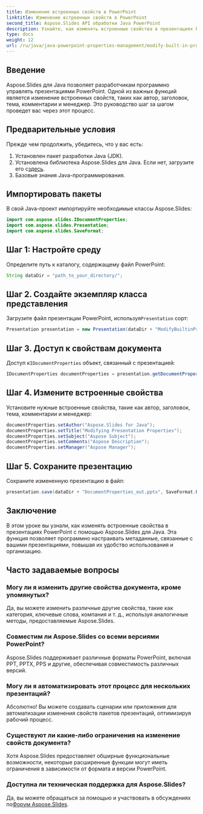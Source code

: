 ```yaml
---
title: Изменение встроенных свойств в PowerPoint
linktitle: Изменение встроенных свойств в PowerPoint
second_title: Aspose.Slides API обработки Java PowerPoint
description: Узнайте, как изменять встроенные свойства в презентациях PowerPoint с помощью Aspose.Slides для Java. Улучшайте свои презентации программно.
type: docs
weight: 12
url: /ru/java/java-powerpoint-properties-management/modify-built-in-properties-powerpoint/
---
```

## Введение
Aspose.Slides для Java позволяет разработчикам программно управлять презентациями PowerPoint. Одной из важных функций является изменение встроенных свойств, таких как автор, заголовок, тема, комментарии и менеджер. Это руководство шаг за шагом проведет вас через этот процесс.
## Предварительные условия
Прежде чем продолжить, убедитесь, что у вас есть:
1. Установлен пакет разработки Java (JDK).
2.  Установлена библиотека Aspose.Slides для Java. Если нет, загрузите его с[здесь](https://releases.aspose.com/slides/java/).
3. Базовые знания Java-программирования.
## Импортировать пакеты
В свой Java-проект импортируйте необходимые классы Aspose.Slides:
```java
import com.aspose.slides.IDocumentProperties;
import com.aspose.slides.Presentation;
import com.aspose.slides.SaveFormat;

```
## Шаг 1: Настройте среду
Определите путь к каталогу, содержащему файл PowerPoint:
```java
String dataDir = "path_to_your_directory/";
```
## Шаг 2. Создайте экземпляр класса представления
 Загрузите файл презентации PowerPoint, используя`Presentation` сорт:
```java
Presentation presentation = new Presentation(dataDir + "ModifyBuiltinProperties.pptx");
```
## Шаг 3. Доступ к свойствам документа
 Доступ к`IDocumentProperties` объект, связанный с презентацией:
```java
IDocumentProperties documentProperties = presentation.getDocumentProperties();
```
## Шаг 4. Измените встроенные свойства
Установите нужные встроенные свойства, такие как автор, заголовок, тема, комментарии и менеджер:
```java
documentProperties.setAuthor("Aspose.Slides for Java");
documentProperties.setTitle("Modifying Presentation Properties");
documentProperties.setSubject("Aspose Subject");
documentProperties.setComments("Aspose Description");
documentProperties.setManager("Aspose Manager");
```
## Шаг 5. Сохраните презентацию
Сохраните измененную презентацию в файл:
```java
presentation.save(dataDir + "DocumentProperties_out.pptx", SaveFormat.Pptx);
```

## Заключение
В этом уроке вы узнали, как изменять встроенные свойства в презентациях PowerPoint с помощью Aspose.Slides для Java. Эта функция позволяет программно настраивать метаданные, связанные с вашими презентациями, повышая их удобство использования и организацию.
## Часто задаваемые вопросы
### Могу ли я изменить другие свойства документа, кроме упомянутых?
Да, вы можете изменить различные другие свойства, такие как категория, ключевые слова, компания и т. д., используя аналогичные методы, предоставляемые Aspose.Slides.
### Совместим ли Aspose.Slides со всеми версиями PowerPoint?
Aspose.Slides поддерживает различные форматы PowerPoint, включая PPT, PPTX, PPS и другие, обеспечивая совместимость различных версий.
### Могу ли я автоматизировать этот процесс для нескольких презентаций?
Абсолютно! Вы можете создавать сценарии или приложения для автоматизации изменения свойств пакетов презентаций, оптимизируя рабочий процесс.
### Существуют ли какие-либо ограничения на изменение свойств документа?
Хотя Aspose.Slides предоставляет обширные функциональные возможности, некоторые расширенные функции могут иметь ограничения в зависимости от формата и версии PowerPoint.
### Доступна ли техническая поддержка для Aspose.Slides?
 Да, вы можете обращаться за помощью и участвовать в обсуждениях по[Форум Aspose.Slides](https://forum.aspose.com/c/slides/11).